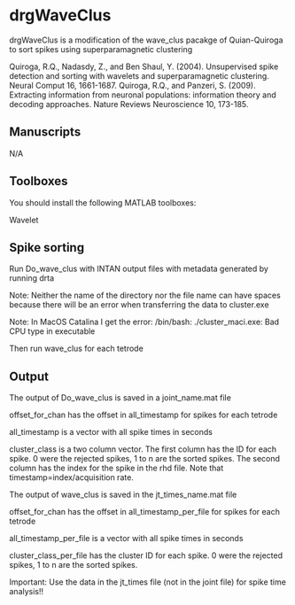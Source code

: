# drgWaveClus

drgWaveClus is a modification of the wave_clus pacakge of Quian-Quiroga to sort spikes using superparamagnetic clustering

Quiroga, R.Q., Nadasdy, Z., and Ben Shaul, Y. (2004). Unsupervised spike detection and sorting with wavelets and superparamagnetic clustering. Neural Comput 16, 1661-1687.
Quiroga, R.Q., and Panzeri, S. (2009). Extracting information from neuronal populations: information theory and decoding approaches. Nature Reviews Neuroscience 10, 173-185.


## Manuscripts

N/A

## Toolboxes

You should install the following MATLAB toolboxes:

Wavelet


## Spike sorting

Run Do_wave_clus with INTAN output files with metadata generated by running drta

Note: Neither the name of the directory nor the file name can have spaces because there will be an error when transferring the data to cluster.exe

Note: In MacOS Catalina I get the error: /bin/bash: ./cluster_maci.exe: Bad CPU type in executable

Then run wave_clus for each tetrode

## Output

The output of Do_wave_clus is saved in a joint_name.mat file

offset_for_chan has the offset in all_timestamp for spikes for each tetrode

all_timestamp is a vector with all spike times in seconds

cluster_class is a two column vector. The first column has the ID for each spike. 0 were the rejected spikes, 1 to n are the sorted spikes. The second column has the index for the spike in the rhd file. Note that timestamp=index/acquisition rate.


The output of wave_clus is saved in the jt_times_name.mat file

offset_for_chan has the offset in all_timestamp_per_file for spikes for each tetrode

all_timestamp_per_file is a vector with all spike times in seconds

cluster_class_per_file has the cluster ID for each spike. 0 were the rejected spikes, 1 to n are the sorted spikes.

Important: Use the data in the jt_times file (not in the joint file) for spike time analysis!!
